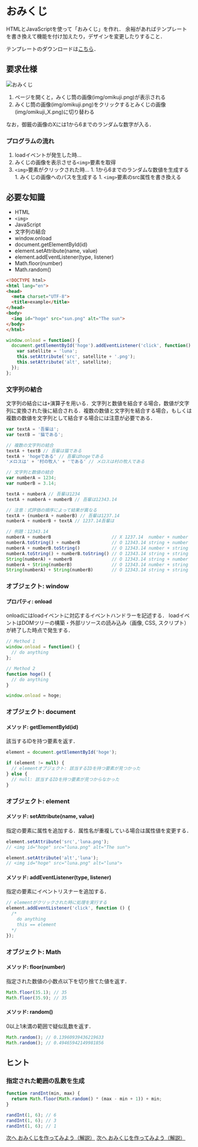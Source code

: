 # おみくじ
HTMLとJavaScriptを使って「おみくじ」を作れ．
余裕があればテンプレートを書き換えて機能を付け加えたり，デザインを変更したりすること．

テンプレートのダウンロードは[こちら](template.zip "template.zip")．

## 要求仕様

![おみくじ](img/sample.gif)

1. ページを開くと，みくじ筒の画像(img/omikuji.png)が表示される
1. みくじ筒の画像(img/omikuji.png)をクリックするとみくじの画像(img/omikuji_X.png)に切り替わる

なお，御籤の画像のXには1から6までのランダムな数字が入る．

### プログラムの流れ
1. loadイベントが発生した時…
  1. みくじの画像を表示させる`<img>`要素を取得
  1. `<img>`要素がクリックされた時…
    1. 1から6までのランダムな数値を生成する
    1. みくじの画像へのパスを生成する
    1. `<img>`要素のsrc属性を書き換える

## 必要な知識
 * HTML
  * `<img>`
 * JavaScript
  * 文字列の結合
  * window.onload
  * document.getElementById(id)
  * element.setAttribute(name, value)
  * element.addEventListener(type, listener)
  * Math.floor(number)
  * Math.random()

```html
<!DOCTYPE html>
<html lang="en">
<head>
  <meta charset="UTF-8">
  <title>example</title>
</head>
<body>
  <img id="hoge" src="sun.png" alt="The sun">
</body>
</html>
```

```javascript
window.onload = function() {
  document.getElementById('hoge').addEventListener('click', function() {
    var satellite = 'luna';
    this.setAttribute('src', satellite + '.png');
    this.setAttribute('alt', satellite);
  });
};
```

### 文字列の結合
文字列の結合には`+`演算子を用いる．文字列と数値を結合する場合，数値が文字列に変換された後に結合される．複数の数値と文字列を結合する場合，もしくは複数の数値を文字列として結合する場合には注意が必要である．
```javascript
var textA = '吾輩は';
var textB = '猫である';

// 複数の文字列の結合
textA + textB // 吾輩は猫である
textA + 'hogeである' // 吾輩はhogeである
'メロスは' + '村の牧人' + 'である' // メロスは村の牧人である

// 文字列と数値の結合
var numberA = 1234;
var numberB = 3.14;

textA + numberA // 吾輩は1234
textA + numberA + numberB // 吾輩は12343.14

// 注意：式評価の順序によって結果が異なる
textA + (numberA + numberB) // 吾輩は1237.14
numberA + numberB + textA // 1237.14吾輩は

// 例題：12343.14
numberA + numberB                       // X 1237.14  number + number
numberA.toString() + numberB            // O 12343.14 string + number
numberA + numberB.toString()            // O 12343.14 number + string
numberA.toString() + numberB.toString() // O 12343.14 string + string
String(numberA) + numberB               // O 12343.14 string + number
numberA + String(numberB)               // O 12343.14 number + string
String(numberA) + String(numberB)       // O 12343.14 string + string
```

### オブジェクト: window
#### プロパティ: onload
onloadにはloadイベントに対応するイベントハンドラーを記述する．
loadイベントはDOMツリーの構築・外部リソースの読み込み（画像, CSS, スクリプト）が終了した時点で発生する．

```javascript
// Method 1
window.onload = function() {
  // do anything
};

// Method 2
function hoge() {
  // do anything
}

window.onload = hoge;

```

### オブジェクト: document
#### メソッド: getElementById(id)
該当するIDを持つ要素を返す．

```javascript
element = document.getElementById('hoge');

if (element != null) {
  // elementオブジェクト: 該当するIDを持つ要素が見つかった
} else {
  // null: 該当するIDを持つ要素が見つからなかった
}
```

### オブジェクト: element

#### メソッド: setAttribute(name, value)
指定の要素に属性を追加する．属性名が重複している場合は属性値を変更する．

```javascript
element.setAttribute('src','luna.png');
// <img id="hoge" src="luna.png" alt="The sun">

element.setAttribute('alt','luna');
// <img id="hoge" src="luna.png" alt="luna">
```

#### メソッド: addEventListener(type, listener)
指定の要素にイベントリスナーを追加する．

```javascript
// elementがクリックされた時に処理を実行する
element.addEventListener('click', function () {
  /*
    do anything
    this == element
  */
});
```

### オブジェクト: Math
#### メソッド: floor(number)
指定された数値の小数点以下を切り捨てた値を返す．

```javascript
Math.floor(35.1); // 35
Math.floor(35.9); // 35
```

#### メソッド: random()
0以上1未満の範囲で疑似乱数を返す．

```javascript
Math.random(); // 0.13960939436219633
Math.random(); // 0.49465942149981856
```

## ヒント
### 指定された範囲の乱数を生成
```javascript
function randInt(min, max) {
  return Math.floor(Math.random() * (max - min + 1)) + min;
}

randInt(1, 6); // 6
randInt(1, 6); // 3
randInt(1, 6); // 1
```
  [次へ おみくじを作ってみよう（解説）](./05/omikuji_solution.md)
  [次へ おみくじを作ってみよう（解説）](../05/omikuji_solution.md)
